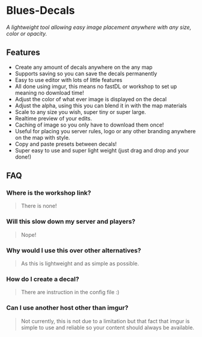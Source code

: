 # Blues-Decals

*A lightweight tool allowing easy image placement anywhere with any size, color or opacity.*

## Features
* Create any amount of decals anywhere on the any map
* Supports saving so you can save the decals permanently
* Easy to use editor with lots of little features
* All done using imgur, this means no fastDL or workshop to set up meaning no download time!
* Adjust the color of what ever image is displayed on the decal
* Adjust the alpha, using this you can blend it in with the map materials
* Scale to any size you wish, super tiny or super large.
* Realtime preview of your edits.
* Caching of image so you only have to download them once!
* Useful for placing you server rules, logo or any other branding anywhere on the map with style.
* Copy and paste presets between decals!
* Super easy to use and super light weight (just drag and drop and your done!)

## FAQ
### Where is the workshop link?
> There is none!

### Will this slow down my server and players?
> Nope!

### Why would I use this over other alternatives?
> As this is lightweight and as simple as possible.

### How do I create a decal?
> There are instruction in the config file :)

### Can I use another host other than imgur?
> Not currently, this is not due to a limitation but that fact that imgur is simple to use and reliable so your content should always be available. 
